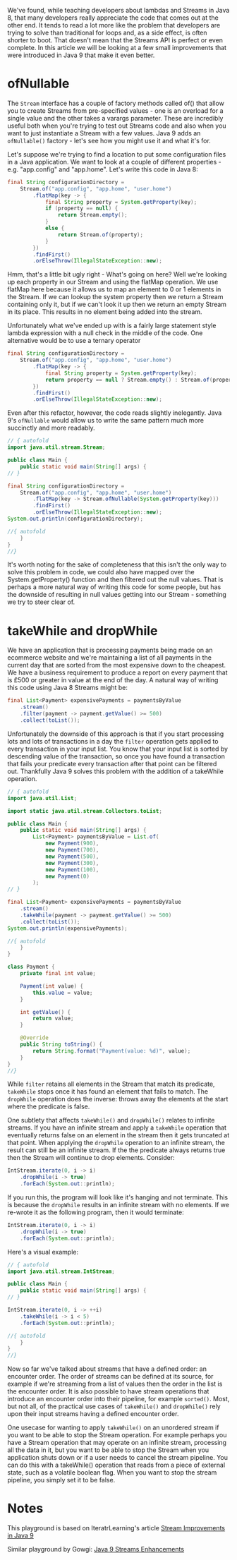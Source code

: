 We've found, while teaching developers about lambdas and Streams in Java 8, that many developers really appreciate the code that comes out at the other end. It tends to read a lot more like the problem that developers are trying to solve than traditional for loops and, as a side effect, is often shorter to boot. That doesn't mean that the Streams API is perfect or even complete. In this article we will be looking at a few small improvements that were introduced in Java 9 that make it even better.

# ofNullable
The `Stream` interface has a couple of factory methods called of() that allow you to create Streams from pre-specified values - one is an overload for a single value and the other takes a varargs parameter. These are incredibly useful both when you're trying to test out Streams code and also when you want to just instantiate a Stream with a few values. Java 9 adds an `ofNullable()` factory - let's see how you might use it and what it's for.

Let's suppose we're trying to find a location to put some configuration files in a Java application. We want to look at a couple of different properties - e.g. "app.config" and "app.home". Let's write this code in Java 8:

```java
final String configurationDirectory =
    Stream.of("app.config", "app.home", "user.home")
        .flatMap(key -> {
            final String property = System.getProperty(key);
            if (property == null) {
                return Stream.empty();
            }
            else {
                return Stream.of(property);
            }
        })
        .findFirst()
        .orElseThrow(IllegalStateException::new);
```

Hmm, that's a little bit ugly right - What's going on here? Well we're looking up each property in our Stream and using the flatMap operation. We use flatMap here because it allows us to map an element to 0 or 1 elements in the Stream. If we can lookup the system property then we return a Stream containing only it, but if we can't look it up then we return an empty Stream in its place. This results in no element being added into the stream.

Unfortunately what we've ended up with is a fairly large statement style lambda expression with a null check in the middle of the code. One alternative would be to use a ternary operator

```java
final String configurationDirectory =
    Stream.of("app.config", "app.home", "user.home")
        .flatMap(key -> {
            final String property = System.getProperty(key);
            return property == null ? Stream.empty() : Stream.of(property);
        })
        .findFirst()
        .orElseThrow(IllegalStateException::new);
```

Even after this refactor, however, the code reads slightly inelegantly. Java 9's `ofNullable` would allow us to write the same pattern much more succinctly and more readably.

```java runnable
// { autofold
import java.util.stream.Stream;

public class Main {
    public static void main(String[] args) {
// }

final String configurationDirectory =
    Stream.of("app.config", "app.home", "user.home")
        .flatMap(key -> Stream.ofNullable(System.getProperty(key)))
        .findFirst()
        .orElseThrow(IllegalStateException::new);
System.out.println(configurationDirectory);

//{ autofold
    }
}
//}
```

It's worth noting for the sake of completeness that this isn't the only way to solve this problem in code, we could also have mapped over the System.getProperty() function and then filtered out the null values. That is perhaps a more natural way of writing this code for some people, but has the downside of resulting in null values getting into our Stream - something we try to steer clear of.

# takeWhile and dropWhile
We have an application that is processing payments being made on an ecommerce website and we're maintaining a list of all payments in the current day that are sorted from the most expensive down to the cheapest. We have a business requirement to produce a report on every payment that is £500 or greater in value at the end of the day. A natural way of writing this code using Java 8 Streams might be:

```java
final List<Payment> expensivePayments = paymentsByValue
    .stream()
    .filter(payment -> payment.getValue() >= 500)
    .collect(toList());
```

Unfortunately the downside of this approach is that if you start processing lots and lots of transactions in a day the `filter` operation gets applied to every transaction in your input list. You know that your input list is sorted by descending value of the transaction, so once you have found a transaction that fails your predicate every transaction after that point can be filtered out. Thankfully Java 9 solves this problem with the addition of a takeWhile operation.

```java runnable
// { autofold
import java.util.List;

import static java.util.stream.Collectors.toList;

public class Main {
    public static void main(String[] args) {
        List<Payment> paymentsByValue = List.of(
            new Payment(900),
            new Payment(700),
            new Payment(500),
            new Payment(300),
            new Payment(100),
            new Payment(0)
        );
// }

final List<Payment> expensivePayments = paymentsByValue
    .stream()
    .takeWhile(payment -> payment.getValue() >= 500)
    .collect(toList());
System.out.println(expensivePayments);

//{ autofold
    }
}

class Payment {
    private final int value;

    Payment(int value) {
        this.value = value;
    }

    int getValue() {
        return value;
    }

    @Override
    public String toString() {
        return String.format("Payment(value: %d)", value);
    }
}
//}
```

While `filter` retains all elements in the Stream that match its predicate, `takeWhile` stops once it has found an element that fails to match. The `dropWhile` operation does the inverse: throws away the elements at the start where the predicate is false.

One subtlety that affects `takeWhile()` and `dropWhile()` relates to infinite streams. If you have an infinite stream and apply a `takeWhile` operation that eventually returns false on an element in the stream then it gets truncated at that point. When applying the `dropWhile` operation to an infinite stream, the result can still be an infinite stream. If the the predicate always returns true then the Stream will continue to drop elements. Consider:

```java
IntStream.iterate(0, i -> i)
    .dropWhile(i -> true)
    .forEach(System.out::println);
```

If you run this, the program will look like it's hanging and not terminate. This is because the `dropWhile` results in an infinite stream with no elements. If we re-wrote it as the following program, then it would terminate:

```java
IntStream.iterate(0, i -> i)
    .dropWhile(i -> true)
    .forEach(System.out::println);
```

Here's a visual example:

```java runnable
// { autofold
import java.util.stream.IntStream;

public class Main {
    public static void main(String[] args) {
// }

IntStream.iterate(0, i -> ++i)
    .takeWhile(i -> i < 5)
    .forEach(System.out::println);

//{ autofold
    }
}
//}
```

Now so far we've talked about streams that have a defined order: an encounter order. The order of streams can be defined at its source, for example if we're streaming from a list of values then the order in the list is the encounter order. It is also possible to have stream operations that introduce an encounter order into their pipeline, for example `sorted()`. Most, but not all, of the practical use cases of `takeWhile()` and `dropWhile()` rely upon their input streams having a defined encounter order.

One usecase for wanting to apply `takeWhile()` on an unordered stream if you want to be able to stop the Stream operation. For example perhaps you have a Stream operation that may operate on an infinite stream, processing all the data in it, but you want to be able to stop the Stream when you application shuts down or if a user needs to cancel the stream pipeline. You can do this with a takeWhile() operation that reads from a piece of external state, such as a volatile boolean flag. When you want to stop the stream pipeline, you simply set it to be false.

# Notes
This playground is based on IteratrLearning's article [Stream Improvements in Java 9](http://iteratrlearning.com/java9/2016/08/06/java9-streams.html)

Similar playground by Gowgi: [Java 9 Streams Enhancements](https://tech.io/playgrounds/2513/java-9-streams-enhancements)
